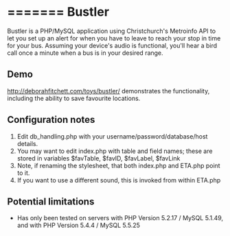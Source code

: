 =======
Bustler
=======
Bustler is a PHP/MySQL application using Christchurch's Metroinfo API to let you set up an alert for when you have to leave to reach your stop in time for your bus. Assuming your device's audio is functional, you'll hear a bird call once a minute when a bus is in your desired range.

Demo
----
http://deborahfitchett.com/toys/bustler/ demonstrates the functionality, including the ability to save favourite locations.

Configuration notes
-------------------

1. Edit db_handling.php with your username/password/database/host details.
2. You may want to edit index.php with table and field names; these are stored in variables $favTable, $favID, $favLabel, $favLink
3. Note, if renaming the stylesheet, that both index.php and ETA.php point to it.
4. If you want to use a different sound, this is invoked from within ETA.php

Potential limitations
---------------------
* Has only been tested on servers with PHP Version 5.2.17 / MySQL 5.1.49, and with PHP Version 5.4.4 / MySQL 5.5.25 